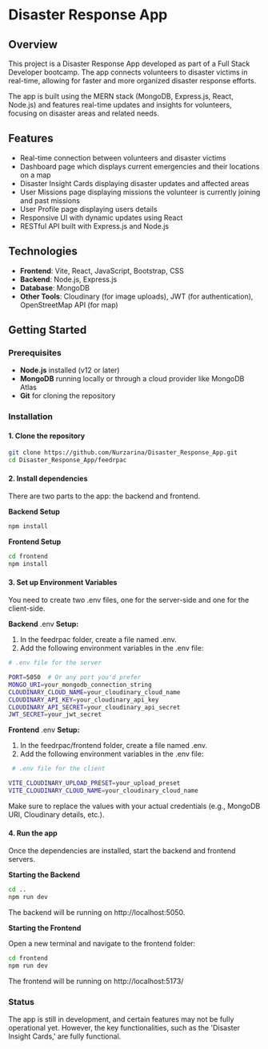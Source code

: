 # Disaster Response App

## Overview

This project is a Disaster Response App developed as part of a Full Stack Developer bootcamp. The app connects volunteers to disaster victims in real-time, allowing for faster and more organized disaster response efforts.

The app is built using the MERN stack (MongoDB, Express.js, React, Node.js) and features real-time updates and insights for volunteers, focusing on disaster areas and related needs.

## Features

- Real-time connection between volunteers and disaster victims
- Dashboard page which displays current emergencies and their locations on a map
- Disaster Insight Cards displaying disaster updates and affected areas
- User Missions page displaying missions the volunteer is currently joining and past missions
- User Profile page displaying users details
- Responsive UI with dynamic updates using React
- RESTful API built with Express.js and Node.js

## Technologies

- **Frontend**: Vite, React, JavaScript, Bootstrap, CSS
- **Backend**: Node.js, Express.js
- **Database**: MongoDB
- **Other Tools**: Cloudinary (for image uploads), JWT (for authentication), OpenStreetMap API (for map)


## Getting Started

### Prerequisites

- **Node.js** installed (v12 or later)
- **MongoDB** running locally or through a cloud provider like MongoDB Atlas
- **Git** for cloning the repository

### Installation


#### 1. Clone the repository

```bash
git clone https://github.com/Nurzarina/Disaster_Response_App.git
cd Disaster_Response_App/feedrpac
```


#### 2. Install dependencies

There are two parts to the app: the backend and frontend.

**Backend Setup**
```bash
npm install
```

**Frontend Setup**
```bash
cd frontend
npm install
```


#### 3. Set up Environment Variables

You need to create two .env files, one for the server-side and one for the client-side.

**Backend** .env **Setup:**
1. In the feedrpac folder, create a file named .env.
2. Add the following environment variables in the .env file:
  ```bash
  # .env file for the server
  
  PORT=5050  # Or any port you'd prefer
  MONGO_URI=your_mongodb_connection_string
  CLOUDINARY_CLOUD_NAME=your_cloudinary_cloud_name
  CLOUDINARY_API_KEY=your_cloudinary_api_key
  CLOUDINARY_API_SECRET=your_cloudinary_api_secret
  JWT_SECRET=your_jwt_secret
  ```

**Frontend** .env **Setup:**
1. In the feedrpac/frontend folder, create a file named .env.
2. Add the following environment variables in the .env file:
  ```bash
   # .env file for the client

  VITE_CLOUDINARY_UPLOAD_PRESET=your_upload_preset
  VITE_CLOUDINARY_CLOUD_NAME=your_cloudinary_cloud_name
   ```
Make sure to replace the values with your actual credentials (e.g., MongoDB URI, Cloudinary details, etc.).


#### 4. Run the app

Once the dependencies are installed, start the backend and frontend servers.

**Starting the Backend**

```bash
cd ..
npm run dev
```

The backend will be running on http://localhost:5050.

**Starting the Frontend**

Open a new terminal and navigate to the frontend folder:

```bash
cd frontend
npm run dev
```

The frontend will be running on http://localhost:5173/


### Status
The app is still in development, and certain features may not be fully operational yet. However, the key functionalities, such as the 'Disaster Insight Cards,' are fully functional.


